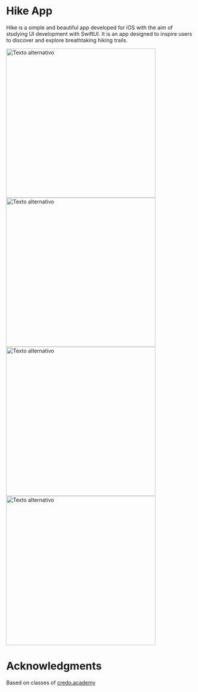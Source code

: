 # Hike App
Hike is a simple and beautiful app developed for iOS with the aim of studying UI development with SwiftUI. It is an app designed to inspire users to discover and explore breathtaking hiking trails.

<img src="https://github.com/dbseitenfus/hike-app/assets/20246441/cca3a96d-0f64-421e-892e-e8c8a57b7eb7" alt="Texto alternativo" style="width: 400px; height: 400px;" />
<img src="https://github.com/dbseitenfus/hike-app/assets/20246441/00a73c5f-543a-4235-b406-6db580e29d80" alt="Texto alternativo" style="width: 400px; height: 400px;" />
<img src="https://github.com/dbseitenfus/hike-app/assets/20246441/2d8fdfa6-2990-4eba-9342-7cf8b2466a36" alt="Texto alternativo" style="width: 400px; height: 400px;" />
<img src="https://github.com/dbseitenfus/hike-app/assets/20246441/88cf97e3-4b0b-410c-8a48-5744e5cae126" alt="Texto alternativo" style="width: 400px; height: 400px;" />

# Acknowledgments
Based on classes of [credo.academy](https://credo.academy/)
